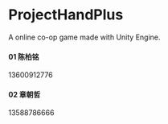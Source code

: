 # ProjectHandPlus
A online co-op game made with Unity Engine.



#### 01 陈柏铭

13600912776


#### 02 章朝哲

13588786666

